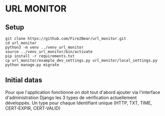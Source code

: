 # URL MONITOR

## Setup
```
git clone https://github.com/Fire2Bear/url_monitor.git
cd url_monitor
python3 -m venv ../venv_url_monitor
source ../venv_url_monitor/bin/activate
pip install -r requirements.txt
cp url_monitor/example_dev_settings.py url_monitor/local_settings.py
python manage.py migrate
```
## Initial datas
Pour que l'application fonctionne on doit tout d'abord ajouter 
via l'interface d'administration Django les 3 types de vérification
actuellement développés. 
Un type pour chaque Identifiant unique (HTTP, TXT, TIME, CERT-EXPIR, CERT-VALID)
